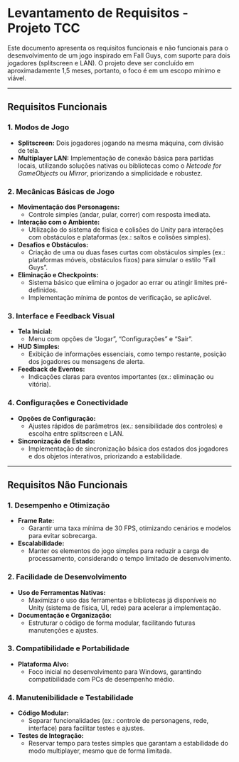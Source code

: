 # Levantamento de Requisitos - Projeto TCC

Este documento apresenta os requisitos funcionais e não funcionais para o desenvolvimento de um jogo inspirado em Fall Guys, com suporte para dois jogadores (splitscreen e LAN). O projeto deve ser concluído em aproximadamente 1,5 meses, portanto, o foco é em um escopo mínimo e viável.

---

## Requisitos Funcionais 

### 1. Modos de Jogo
- **Splitscreen:** Dois jogadores jogando na mesma máquina, com divisão de tela.
- **Multiplayer LAN:** Implementação de conexão básica para partidas locais, utilizando soluções nativas ou bibliotecas como o *Netcode for GameObjects* ou *Mirror*, priorizando a simplicidade e robustez.

### 2. Mecânicas Básicas de Jogo
- **Movimentação dos Personagens:**  
  - Controle simples (andar, pular, correr) com resposta imediata.
- **Interação com o Ambiente:**  
  - Utilização do sistema de física e colisões do Unity para interações com obstáculos e plataformas (ex.: saltos e colisões simples).
- **Desafios e Obstáculos:**  
  - Criação de uma ou duas fases curtas com obstáculos simples (ex.: plataformas móveis, obstáculos fixos) para simular o estilo “Fall Guys”.
- **Eliminação e Checkpoints:**  
  - Sistema básico que elimina o jogador ao errar ou atingir limites pré-definidos.
  - Implementação mínima de pontos de verificação, se aplicável.

### 3. Interface e Feedback Visual
- **Tela Inicial:**  
  - Menu com opções de “Jogar”, “Configurações” e “Sair”.
- **HUD Simples:**  
  - Exibição de informações essenciais, como tempo restante, posição dos jogadores ou mensagens de alerta.
- **Feedback de Eventos:**  
  - Indicações claras para eventos importantes (ex.: eliminação ou vitória).

### 4. Configurações e Conectividade
- **Opções de Configuração:**  
  - Ajustes rápidos de parâmetros (ex.: sensibilidade dos controles) e escolha entre splitscreen e LAN.
- **Sincronização de Estado:**  
  - Implementação de sincronização básica dos estados dos jogadores e dos objetos interativos, priorizando a estabilidade.

---

## Requisitos Não Funcionais 

### 1. Desempenho e Otimização
- **Frame Rate:**  
  - Garantir uma taxa mínima de 30 FPS, otimizando cenários e modelos para evitar sobrecarga.
- **Escalabilidade:**  
  - Manter os elementos do jogo simples para reduzir a carga de processamento, considerando o tempo limitado de desenvolvimento.

### 2. Facilidade de Desenvolvimento
- **Uso de Ferramentas Nativas:**  
  - Maximizar o uso das ferramentas e bibliotecas já disponíveis no Unity (sistema de física, UI, rede) para acelerar a implementação.
- **Documentação e Organização:**  
  - Estruturar o código de forma modular, facilitando futuras manutenções e ajustes.

### 3. Compatibilidade e Portabilidade
- **Plataforma Alvo:**  
  - Foco inicial no desenvolvimento para Windows, garantindo compatibilidade com PCs de desempenho médio.

### 4. Manutenibilidade e Testabilidade
- **Código Modular:**  
  - Separar funcionalidades (ex.: controle de personagens, rede, interface) para facilitar testes e ajustes.
- **Testes de Integração:**  
  - Reservar tempo para testes simples que garantam a estabilidade do modo multiplayer, mesmo que de forma limitada.


